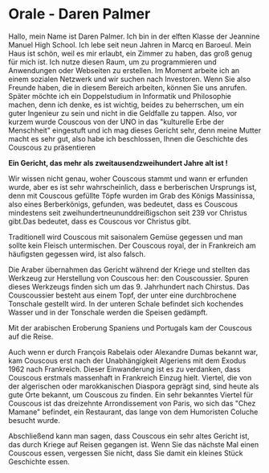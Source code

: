 # Orale - Daren Palmer

Hallo, mein Name ist Daren Palmer. Ich bin in der elften Klasse der Jeannine Manuel High School. Ich lebe seit neun Jahren in Marcq en Baroeul. Mein Haus ist schön, weil es mir erlaubt, ein Zimmer zu haben, das groß genug für mich ist. Ich nutze diesen Raum, um zu programmieren und Anwendungen oder Webseiten zu erstellen. Im Moment arbeite ich an einem sozialen Netzwerk und wir suchen nach Investoren. Wenn Sie also Freunde haben, die in diesem Bereich arbeiten, können Sie uns anrufen. Später möchte ich ein Doppelstudium in Informatik und Philosophie machen, denn ich denke, es ist wichtig, beides zu beherrschen, um ein guter Ingenieur zu sein und nicht in die Geldfalle zu tappen. Also, vor kurzem wurde Couscous von der UNO in das "kulturelle Erbe der Menschheit" eingestuft und ich mag dieses Gericht sehr, denn meine Mutter macht es sehr gut, also habe ich beschlossen, Ihnen die Geschichte des Couscous zu präsentieren


**Ein Gericht, das mehr als zweitausendzweihundert Jahre alt ist !**


Wir wissen nicht genau, woher Couscous stammt und wann er erfunden wurde, aber es ist sehr wahrscheinlich, dass e berberischen Ursprungs ist, denn mit Couscous gefüllte Töpfe wurden im Grab des Königs Massinissa, also eines Berberkönigs, gefunden, was bedeutet, dass es Couscous mindestens seit zweihundertneununddreißigschon seit 239 vor Christus gibt.Das bedeutet, dass es Couscous  vor Christus gibt.

Traditionell wird Couscous mit saisonalem Gemüse gegessen und man sollte kein Fleisch untermischen. Der  Couscous royal, der in Frankreich am häufigsten gegessen wird, ist also falsch.

Die Araber übernahmen das Gericht während der Kriege und stellten das Werkzeug zur Herstellung von Couscous her: den Couscoussier. Spuren dieses Werkzeugs finden sich um das 9. Jahrhundert nach Chirstus. Das Couscoussier besteht aus einem Topf, der unter eine durchbrochene Tonschale gestellt wird. In der unteren Schale befindet sich kochendes Wasser und in der Tonschale werden die Speisen gedämpft. 

Mit der arabischen Eroberung Spaniens und Portugals kam der Couscous auf die Reise.

Auch wenn er durch François Rabelais oder Alexandre Dumas bekannt war, kam Couscous erst nach der Unabhängigkeit Algeriens mit dem Exodus 1962 nach Frankreich. Dieser Einwanderung ist es zu verdanken, dass Couscous erstmals massenhaft in Frankreich Einzug hielt. Viertel, die von der algerischen oder marokkanischen Diaspora geprägt sind, sind heute als gute Orte bekannt, um Couscous zu finden. Ein sehr bekanntes Viertel für Couscous ist das dreizehnte Arrondissement von Paris, wo sich das "Chez Mamane" befindet, ein Restaurant, das lange von dem Humoristen Coluche besucht wurde.

Abschließend kann man sagen, dass Couscous ein sehr altes Gericht ist, das durch Kriege auf Reisen gegangen ist. Wenn Sie das nächste Mal einen Couscous essen, vergessen Sie nicht, dass Sie damit ein kleines Stück Geschichte essen.
<!--stackedit_data:
eyJoaXN0b3J5IjpbLTEwMTE0ODExOTRdfQ==
-->